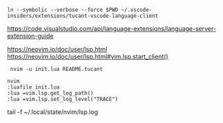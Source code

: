 ```
ln --symbolic --verbose --force $PWD ~/.vscode-insiders/extensions/tucant-vscode-language-client
```

https://code.visualstudio.com/api/language-extensions/language-server-extension-guide

https://neovim.io/doc/user/lsp.html
https://neovim.io/doc/user/lsp.html#vim.lsp.start_client()

```
 nvim -u init.lua README.tucant

nvim
:luafile init.lua
:lua =vim.lsp.get_log_path()
:lua =vim.lsp.set_log_level("TRACE")
```

tail -f ~/.local/state/nvim/lsp.log
